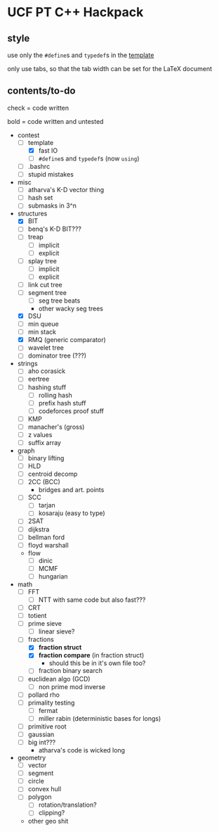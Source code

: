 # UCF PT C++ Hackpack

## style
use only the `#define`s and `typedef`s in the [template](https://github.com/ucf-programming-team/hackpack-cpp/blob/master/content/contest/template.cpp)

only use tabs, so that the tab width can be set for the LaTeX document

## contents/to-do
check = code written

bold = code written and untested

- contest
    - [ ] template
        - [x] fast IO
        - [ ] `#define`s and `typedef`s (now `using`)
    - [ ] .bashrc
    - [ ] stupid mistakes
- misc
    - [ ] atharva's K-D vector thing
    - [ ] hash set
    - [ ] submasks in 3^n
- structures
    - [x] BIT
    - [ ] benq's K-D BIT???
    - [ ] treap
        - [ ] implicit
        - [ ] explicit
    - [ ] splay tree
        - [ ] implicit
        - [ ] explicit
    - [ ] link cut tree
    - [ ] segment tree 
        - [ ] seg tree beats
        - other wacky seg trees
    - [x] DSU
    - [ ] min queue
    - [ ] min stack
    - [x] RMQ (generic comparator)
    - [ ] wavelet tree
    - [ ] dominator tree (???)
- strings
    - [ ] aho corasick
    - [ ] eertree
    - [ ] hashing stuff
        - [ ] rolling hash
        - [ ] prefix hash stuff
        - [ ] codeforces proof stuff
    - [ ] KMP
    - [ ] manacher's (gross)
    - [ ] z values
    - [ ] suffix array
- graph
    - [ ] binary lifting
    - [ ] HLD
    - [ ] centroid decomp
    - [ ] 2CC (BCC)
        - bridges and art. points
    - [ ] SCC
        - [ ] tarjan 
        - [ ] kosaraju (easy to type)
    - [ ] 2SAT
    - [ ] dijkstra
    - [ ] bellman ford
    - [ ] floyd warshall
    - flow
        - [ ] dinic
        - [ ] MCMF
        - [ ] hungarian
- math
    - [ ] FFT
        - [ ] NTT with same code but also fast???
    - [ ] CRT
    - [ ] totient
    - [ ] prime sieve
        - [ ] linear sieve?
    - [ ] fractions
        - [x] **fraction struct**
        - [x] **fraction compare** (in fraction struct)
            - should this be in it's own file too?
        - [ ] fraction binary search
    - [ ] euclidean algo (GCD)
        - [ ] non prime mod inverse
    - [ ] pollard rho
    - [ ] primality testing
        - [ ] fermat
        - [ ] miller rabin (deterministic bases for longs)
    - [ ] primitive root
    - [ ] gaussian
    - [ ] big int???
        - atharva's code is wicked long
- geometry
    - [ ] vector
    - [ ] segment
    - [ ] circle
    - [ ] convex hull
    - [ ] polygon
        - [ ] rotation/translation?
        - [ ] clipping?
    - other geo shit
